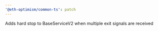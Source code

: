 ```yaml
---
'@eth-optimism/common-ts': patch
---
```


Adds hard stop to BaseServiceV2 when multiple exit signals are received
